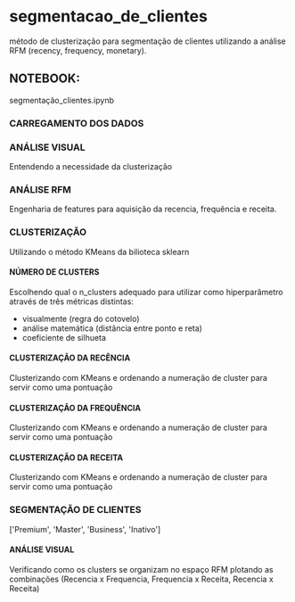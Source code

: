 # segmentacao_de_clientes
método de clusterização para segmentação de clientes utilizando
a análise RFM (recency, frequency, monetary).

## NOTEBOOK: 
segmentação_clientes.ipynb

### CARREGAMENTO DOS DADOS
### ANÁLISE VISUAL
Entendendo a necessidade da clusterização
### ANÁLISE RFM
Engenharia de features para aquisição da recencia, frequência e receita.
### CLUSTERIZAÇÃO
Utilizando o método KMeans da bilioteca sklearn
#### NÚMERO DE CLUSTERS
Escolhendo qual o n_clusters adequado para utilizar como hiperparâmetro através de três métricas distintas:
- visualmente (regra do cotovelo)
- análise matemática (distância entre ponto e reta)
- coeficiente de silhueta
#### CLUSTERIZAÇÃO DA RECÊNCIA
Clusterizando com KMeans e ordenando a numeração de cluster para servir como uma pontuação
#### CLUSTERIZAÇÃO DA FREQUÊNCIA
Clusterizando com KMeans e ordenando a numeração de cluster para servir como uma pontuação
#### CLUSTERIZAÇÃO DA RECEITA
Clusterizando com KMeans e ordenando a numeração de cluster para servir como uma pontuação
### SEGMENTAÇÃO DE CLIENTES
['Premium', 'Master', 'Business', 'Inativo']
#### ANÁLISE VISUAL
Verificando como os clusters se organizam no espaço RFM plotando as combinações
(Recencia x Frequencia, Frequencia x Receita, Recencia x Receita)

